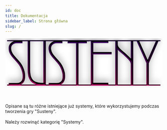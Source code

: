```yaml
---
id: doc
title: Dokumentacja
sidebar_label: Strona główna
slug: /
---
```


<div style={{textAlign: 'center'}}>
  <img src="../static/img/susteny.png" />
</div>
<br></br>

Opisane są tu różne istniejące już systemy, które wykorzystujemy podczas tworzenia gry "Susteny".<br></br>Należy rozwinąć kategorię "Systemy".